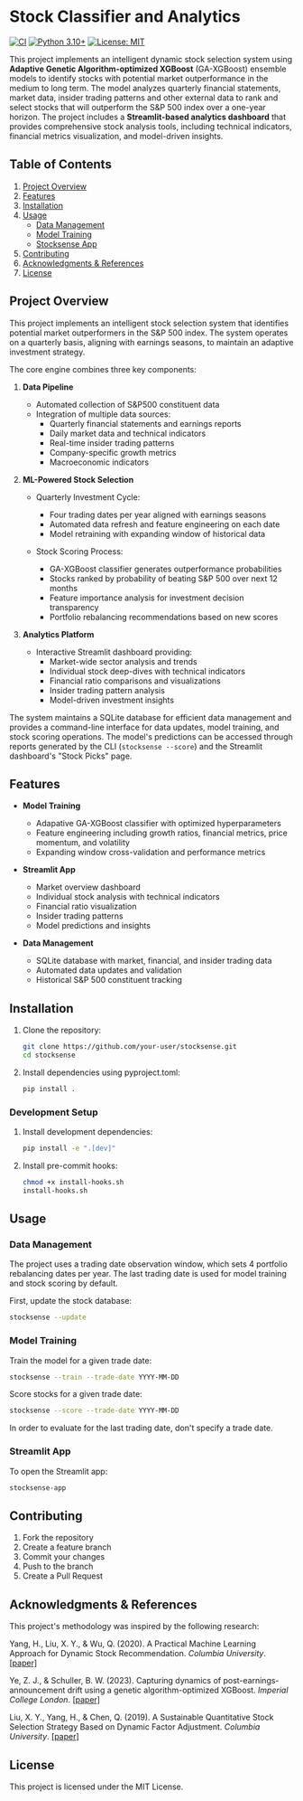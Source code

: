 # Stock Classifier and Analytics

[![CI](https://github.com/francisco3511/stocksense/actions/workflows/ci.yml/badge.svg)](https://github.com/francisco3511/stocksense/actions/workflows/ci.yml)
[![Python 3.10+](https://img.shields.io/badge/python-3.10+-blue.svg)](https://www.python.org/downloads/)
[![License: MIT](https://img.shields.io/badge/License-MIT-yellow.svg)](https://opensource.org/licenses/MIT)


This project implements an intelligent dynamic stock selection system using **Adaptive Genetic Algorithm-optimized XGBoost** (GA-XGBoost) ensemble models to identify stocks with potential market outperformance in the medium to long term. The model analyzes quarterly financial statements, market data, insider trading patterns and other external data to rank and select stocks that will outperform the S&P 500 index over a one-year horizon. The project includes a **Streamlit-based analytics dashboard** that provides comprehensive stock analysis tools, including technical indicators, financial metrics visualization, and model-driven insights.


## Table of Contents

1. [Project Overview](#project-overview)
2. [Features](#features)
3. [Installation](#installation)
4. [Usage](#usage)
   - [Data Management](#data-management)
   - [Model Training](#model-training)
   - [Stocksense App](#streamlit-app)
5. [Contributing](#contributing)
6. [Acknowledgments & References](#acknowledgments-references)
7. [License](#license)

## Project Overview

This project implements an intelligent stock selection system that identifies potential market outperformers in the S&P 500 index. The system operates on a quarterly basis, aligning with earnings seasons, to maintain an adaptive investment strategy.

The core engine combines three key components:

1. **Data Pipeline**
   - Automated collection of S&P500 constituent data
   - Integration of multiple data sources:
     - Quarterly financial statements and earnings reports
     - Daily market data and technical indicators
     - Real-time insider trading patterns
     - Company-specific growth metrics
     - Macroeconomic indicators

2. **ML-Powered Stock Selection**
   - Quarterly Investment Cycle:
     - Four trading dates per year aligned with earnings seasons
     - Automated data refresh and feature engineering on each date
     - Model retraining with expanding window of historical data

   - Stock Scoring Process:
     - GA-XGBoost classifier generates outperformance probabilities
     - Stocks ranked by probability of beating S&P 500 over next 12 months
     - Feature importance analysis for investment decision transparency
     - Portfolio rebalancing recommendations based on new scores

3. **Analytics Platform**
   - Interactive Streamlit dashboard providing:
     - Market-wide sector analysis and trends
     - Individual stock deep-dives with technical indicators
     - Financial ratio comparisons and visualizations
     - Insider trading pattern analysis
     - Model-driven investment insights

The system maintains a SQLite database for efficient data management and provides a command-line interface for data updates, model training, and stock scoring operations. The model's predictions can be accessed through reports generated by the CLI (`stocksense --score`) and the Streamlit dashboard's "Stock Picks" page.


## Features

- **Model Training**
  - Adapative GA-XGBoost classifier with optimized hyperparameters
  - Feature engineering including growth ratios, financial metrics, price momentum, and volatility
  - Expanding window cross-validation and performance metrics

- **Streamlit App**
  - Market overview dashboard
  - Individual stock analysis with technical indicators
  - Financial ratio visualization
  - Insider trading patterns
  - Model predictions and insights

- **Data Management**
  - SQLite database with market, financial, and insider trading data
  - Automated data updates and validation
  - Historical S&P 500 constituent tracking

## Installation

1. Clone the repository:
   ```bash
   git clone https://github.com/your-user/stocksense.git
   cd stocksense
   ```

2. Install dependencies using pyproject.toml:
   ```bash
   pip install .
   ```

### Development Setup

1. Install development dependencies:
   ```bash
   pip install -e ".[dev]"
   ```

2. Install pre-commit hooks:
   ```bash
   chmod +x install-hooks.sh
   install-hooks.sh
   ```

## Usage

### Data Management

The project uses a trading date observation window, which sets 4 portfolio rebalancing dates per year. The last trading date is used for model training and stock scoring by default.

First, update the stock database:
   ```bash
   stocksense --update
   ```

### Model Training

Train the model for a given trade date:
   ```bash
   stocksense --train --trade-date YYYY-MM-DD
   ```

Score stocks for a given trade date:
   ```bash
   stocksense --score --trade-date YYYY-MM-DD
   ```

In order to evaluate for the last trading date, don't specify a trade date.

### Streamlit App

To open the Streamlit app:
   ```bash
   stocksense-app
   ```


## Contributing

1. Fork the repository
2. Create a feature branch
3. Commit your changes
4. Push to the branch
5. Create a Pull Request

## Acknowledgments & References

This project's methodology was inspired by the following research:

Yang, H., Liu, X. Y., & Wu, Q. (2020). A Practical Machine Learning Approach for Dynamic Stock Recommendation. *Columbia University*. [[paper]](add_link_if_available)

Ye, Z. J., & Schuller, B. W. (2023). Capturing dynamics of post-earnings-announcement drift using a genetic algorithm-optimized XGBoost. *Imperial College London*. [[paper]](add_link_if_available)

Liu, X. Y., Yang, H., & Chen, Q. (2019). A Sustainable Quantitative Stock Selection Strategy Based on Dynamic Factor Adjustment. *Columbia University*. [[paper]](add_link_if_available)


## License

This project is licensed under the MIT License.
